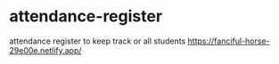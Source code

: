 # attendance-register
attendance register to keep track or all students 
https://fanciful-horse-29e00e.netlify.app/
